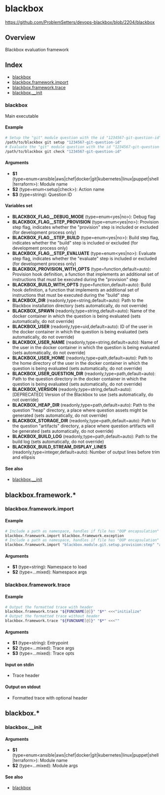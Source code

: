 # blackbox

https://github.com/ProblemSetters/devops-blackbox/blob/2204/blackbox

## Overview

Blackbox evaluation framework

## Index

* [blackbox](#blackbox)
* [blackbox.framework.import](#blackboxframeworkimport)
* [blackbox.framework.trace](#blackboxframeworktrace)
* [blackbox.__init](#blackboxinit)

### blackbox

Main executable

#### Example

```bash
# Setup the "git" module question with the id "1234567-git-question-id"
/path/to/blackbox git setup "1234567-git-question-id"
# Evaluate the "git" module question with the id "1234567-git-question-id"
/path/to/blackbox git check "1234567-git-question-id"
```

#### Arguments

* **$1** (type=enum<ansible|aws|chef|docker|git|kubernetes|linux|puppet|shell|terraform>): Module name
* **$2** (type=enum<setup|check>): Action name
* **$3** (type=string): Question ID

#### Variables set

* **BLACKBOX_FLAG__DEBUG_MODE** (type=enum<yes|no>): Debug flag
* **BLACKBOX_FLAG__STEP_PROVISION** (type=enum<yes|no>): Provision step flag, indicates whether the "provision" step is included or excluded (for development process only)
* **BLACKBOX_FLAG__STEP_BUILD** (type=enum<yes|no>): Build step flag, indicates whether the "build" step is included or excluded (for development process only)
* **BLACKBOX_FLAG__STEP_EVALUATE** (type=enum<yes|no>): Evaluate step flag, indicates whether the "evaluate" step is included or excluded (for development process only)
* **BLACKBOX_PROVISION_WITH_OPTS** (type=function,default=auto): Provision hook definition, a function that implements an additional set of instructions that must be executed during the "provision" step
* **BLACKBOX_BUILD_WITH_OPTS** (type=function,default=auto): Build hook definition, a function that implements an additional set of instructions that must be executed during the "build" step
* **BLACKBOX_DIR** (readonly,type=string,default=auto): Path to the Blackbox installation directory (sets automatically, do not override)
* **BLACKBOX_SPAWN** (readonly,type=string,default=auto): Name of the docker container in which the question is being evaluated (sets automatically, do not override)
* **BLACKBOX_USER** (readonly,type=uid,default=auto): ID of the user in the docker container in which the question is being evaluated (sets automatically, do not override)
* **BLACKBOX_USER_NAME** (readonly,type=string,default=auto): Name of the user in the docker container in which the question is being evaluated (sets automatically, do not override)
* **BLACKBOX_USER_HOME** (readonly,type=path,default=auto): Path to the home directory of the user in the docker container in which the question is being evaluated (sets automatically, do not override)
* **BLACKBOX_USER_QUESTION_DIR** (readonly,type=path,default=auto): Path to the question directory in the docker container in which the question is being evaluated (sets automatically, do not override)
* **BLACKBOX_VERSION** (readonly,type=string,default=auto): [DEPRECATED] Version of the Blackbox to use (sets automatically, do not override)
* **BLACKBOX_HEAP_DIR** (readonly,type=path,default=auto): Path to the question "heap" directory, a place where question assets might be generated (sets automatically, do not override)
* **BLACKBOX_STORAGE_DIR** (readonly,type=path,default=auto): Path to the question "artifacts" directory, a place where question artifacts will be generated (sets automatically, do not override)
* **BLACKBOX_BUILD_LOG** (readonly,type=path,default=auto): Path to the build log (sets automatically, do not override)
* **BLACKBOX_BUILD_STREAM_DISPLAY_LINES** (readonly,type=integer,default=auto): Number of output lines before trim and ellipsis

#### See also

* [blackbox.__init](#blackboxinit)

## blackbox.framework.*

### blackbox.framework.import

#### Example

```bash
# Include a path as namespace, handles if file has "OOP encapsulation" instruction
blackbox.framework.import blackbox.framework.exception
# Include a path as namespace, handles if file has "OOP encapsulation" instruction with args
blackbox.framework.import "blackbox.module.git.setup.provision:step" "arg1" "arg2"
```

#### Arguments

* **$1** (type=string): Namespace to load
* **$2** (type=...mixed): Namespace args

### blackbox.framework.trace

#### Example

```bash
# Output the formatted trace with header
blackbox.framework.trace "${FUNCNAME[@]}" "$*" <<<"initialize"
# Output the formatted trace without header
blackbox.framework.trace "${FUNCNAME[@]}" "$*" <<<""
```

#### Arguments

* **$1** (type=string): Entrypoint
* **$2** (type=...mixed): Trace args
* **$3** (type=...mixed): Trace opts

#### Input on stdin

* Trace header

#### Output on stdout

* Formatted trace with optional header

## blackbox.*

### blackbox.__init

#### Arguments

* **$1** (type=enum<ansible|aws|chef|docker|git|kubernetes|linux|puppet|shell|terraform>): Module name
* **$2** (type=...mixed): Module args

#### See also

* [blackbox](#blackbox)

